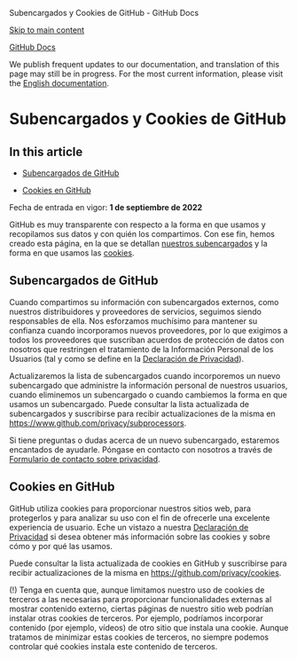 Subencargados y Cookies de GitHub - GitHub Docs

[Skip to main content](#main-content)

[](/es)[GitHub Docs](/es)

We publish frequent updates to our documentation, and translation of this page may still be in progress. For the most current information, please visit the [English documentation](/en).

Subencargados y Cookies de GitHub
==========

In this article
----------

* [Subencargados de GitHub](#github-subprocessors)

* [Cookies en GitHub](#cookies-on-github)

Fecha de entrada en vigor: **1 de septiembre de 2022**

GitHub es muy transparente con respecto a la forma en que usamos y recopilamos sus datos y con quién los compartimos. Con ese fin, hemos creado esta página, en la que se detallan [nuestros subencargados](#github-subprocessors) y la forma en que usamos las [cookies](#cookies-on-github).

[](#github-subprocessors)Subencargados de GitHub
----------

Cuando compartimos su información con subencargados externos, como nuestros distribuidores y proveedores de servicios, seguimos siendo responsables de ella. Nos esforzamos muchísimo para mantener su confianza cuando incorporamos nuevos proveedores, por lo que exigimos a todos los proveedores que suscriban acuerdos de protección de datos con nosotros que restringen el tratamiento de la Información Personal de los Usuarios (tal y como se define en la [Declaración de Privacidad](/es/articles/github-privacy-statement)).

Actualizaremos la lista de subencargados cuando incorporemos un nuevo subencargado que administre la información personal de nuestros usuarios, cuando eliminemos un subencargado o cuando cambiemos la forma en que usamos un subencargado. Puede consultar la lista actualizada de subencargados y suscribirse para recibir actualizaciones de la misma en <https://www.github.com/privacy/subprocessors>.

Si tiene preguntas o dudas acerca de un nuevo subencargado, estaremos encantados de ayudarle. Póngase en contacto con nosotros a través de [Formulario de contacto sobre privacidad](https://github.com/contact/privacy).

[](#cookies-on-github)Cookies en GitHub
----------

GitHub utiliza cookies para proporcionar nuestros sitios web, para protegerlos y para analizar su uso con el fin de ofrecerle una excelente experiencia de usuario. Eche un vistazo a nuestra [Declaración de Privacidad](/es/github/site-policy/github-privacy-statement#our-use-of-cookies-and-tracking) si desea obtener más información sobre las cookies y sobre cómo y por qué las usamos.

Puede consultar la lista actualizada de cookies en GitHub y suscribirse para recibir actualizaciones de la misma en <https://github.com/privacy/cookies>.

(!) Tenga en cuenta que, aunque limitamos nuestro uso de cookies de terceros a las necesarias para proporcionar funcionalidades externas al mostrar contenido externo, ciertas páginas de nuestro sitio web podrían instalar otras cookies de terceros. Por ejemplo, podríamos incorporar contenido (por ejemplo, vídeos) de otro sitio que instala una cookie. Aunque tratamos de minimizar estas cookies de terceros, no siempre podemos controlar qué cookies instala este contenido de terceros.
